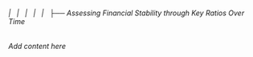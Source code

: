 ###### |   |   |   |   |   ├── Assessing Financial Stability through Key Ratios Over Time

*Add content here*